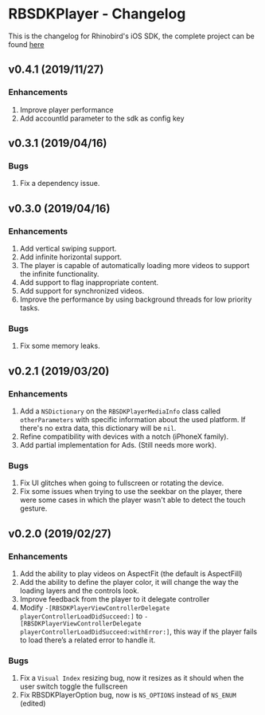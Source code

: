 # RBSDKPlayer - Changelog

This is the changelog for Rhinobird's iOS SDK, the complete project can be found [here](https://github.com/rhinobird/RBSDKPlayer-iOS/)

## v0.4.1 (2019/11/27)

### Enhancements

1. Improve player performance
2. Add accountId parameter to the sdk as config key 

## v0.3.1 (2019/04/16)

### Bugs

1. Fix a dependency issue.

## v0.3.0 (2019/04/16)

### Enhancements

1. Add vertical swiping support.
2. Add infinite horizontal support.
3. The player is capable of automatically loading more videos to support the infinite functionality.
4. Add support to flag inappropriate content.
5. Add support for synchronized videos.
6. Improve the performance by using background threads for low priority tasks.

### Bugs

1. Fix some memory leaks.

## v0.2.1 (2019/03/20)

### Enhancements

1. Add a `NSDictionary` on the `RBSDKPlayerMediaInfo` class called `otherParameters` with specific information about the used platform. If there's no extra data, this dictionary will be `nil`.
2. Refine compatibility with devices with a notch (iPhoneX family).
3. Add partial implementation for Ads. (Still needs more work).

### Bugs

1. Fix UI glitches when going to fullscreen or rotating the device.
2. Fix some issues when trying to use the seekbar on the player, there were some cases in which the player wasn't able to detect the touch gesture.

## v0.2.0 (2019/02/27)

### Enhancements

1. Add the ability to play videos on AspectFit (the default is AspectFill)
2. Add the ability to define the player color, it will change the way the loading layers and the controls look.
3. Improve feedback from the player to it delegate controller
4. Modify `-[RBSDKPlayerViewControllerDelegate playerControllerLoadDidSucceed:]` to `-[RBSDKPlayerViewControllerDelegate playerControllerLoadDidSucceed:withError:]`, this way if the player fails to load there’s a related error to handle it.

### Bugs

1. Fix a `Visual Index` resizing bug, now it resizes as it should when the user switch toggle the fullscreen
2. Fix RBSDKPlayerOption bug, now is `NS_OPTIONS` instead of `NS_ENUM` (edited)
